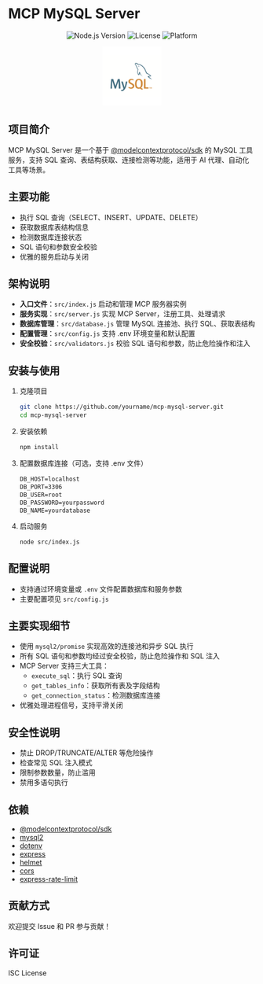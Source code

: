 # MCP MySQL Server

<p align="center">
  <img src="https://img.shields.io/badge/Node.js-18%2B-green" alt="Node.js Version">
  <img src="https://img.shields.io/badge/License-ISC-blue.svg" alt="License">
  <img src="https://img.shields.io/badge/Platform-Windows%20%7C%20Linux%20%7C%20MacOS-lightgrey" alt="Platform">
</p>

<p align="center">
  <img src="https://raw.githubusercontent.com/github/explore/main/topics/mysql/mysql.png" width="120" alt="MySQL Logo" />
</p>

## 项目简介

MCP MySQL Server 是一个基于 [@modelcontextprotocol/sdk](https://www.npmjs.com/package/@modelcontextprotocol/sdk) 的 MySQL 工具服务，支持 SQL 查询、表结构获取、连接检测等功能，适用于 AI 代理、自动化工具等场景。

## 主要功能

- 执行 SQL 查询（SELECT、INSERT、UPDATE、DELETE）
- 获取数据库表结构信息
- 检测数据库连接状态
- SQL 语句和参数安全校验
- 优雅的服务启动与关闭

## 架构说明

- **入口文件**：`src/index.js` 启动和管理 MCP 服务器实例
- **服务实现**：`src/server.js` 实现 MCP Server，注册工具、处理请求
- **数据库管理**：`src/database.js` 管理 MySQL 连接池、执行 SQL、获取表结构
- **配置管理**：`src/config.js` 支持 .env 环境变量和默认配置
- **安全校验**：`src/validators.js` 校验 SQL 语句和参数，防止危险操作和注入

## 安装与使用

1. 克隆项目
   ```bash
   git clone https://github.com/yourname/mcp-mysql-server.git
   cd mcp-mysql-server
   ```
2. 安装依赖
   ```bash
   npm install
   ```
3. 配置数据库连接（可选，支持 .env 文件）
   ```env
   DB_HOST=localhost
   DB_PORT=3306
   DB_USER=root
   DB_PASSWORD=yourpassword
   DB_NAME=yourdatabase
   ```
4. 启动服务
   ```bash
   node src/index.js
   ```

## 配置说明

- 支持通过环境变量或 `.env` 文件配置数据库和服务参数
- 主要配置项见 `src/config.js`

## 主要实现细节

- 使用 `mysql2/promise` 实现高效的连接池和异步 SQL 执行
- 所有 SQL 语句和参数均经过安全校验，防止危险操作和 SQL 注入
- MCP Server 支持三大工具：
  - `execute_sql`：执行 SQL 查询
  - `get_tables_info`：获取所有表及字段结构
  - `get_connection_status`：检测数据库连接
- 优雅处理进程信号，支持平滑关闭

## 安全性说明

- 禁止 DROP/TRUNCATE/ALTER 等危险操作
- 检查常见 SQL 注入模式
- 限制参数数量，防止滥用
- 禁用多语句执行

## 依赖

- [@modelcontextprotocol/sdk](https://www.npmjs.com/package/@modelcontextprotocol/sdk)
- [mysql2](https://www.npmjs.com/package/mysql2)
- [dotenv](https://www.npmjs.com/package/dotenv)
- [express](https://www.npmjs.com/package/express)
- [helmet](https://www.npmjs.com/package/helmet)
- [cors](https://www.npmjs.com/package/cors)
- [express-rate-limit](https://www.npmjs.com/package/express-rate-limit)

## 贡献方式

欢迎提交 Issue 和 PR 参与贡献！

## 许可证

ISC License
